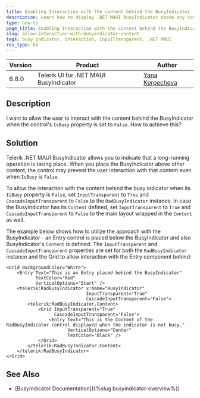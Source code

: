 ```yaml
---
title: Enabling Interaction with the content behind the BusyIndicator
description: Learn how to display .NET MAUI BusyIndicator above any content to mark long-running operations and allow interacting with the content behind when not busy.
type: how-to
page_title: Enabling Interaction with the content behind the BusyIndicator
slug: allow-interaction-with-busyindicator-content
tags: busy indicator, interaction, InputTransparent, .NET MAUI
res_type: kb
---
```


| Version | Product | Author | 
| --- | --- | ---- | 
| 6.8.0 | Telerik UI for .NET MAUI BusyIndicator | [Yana Kerpecheva](https://www.telerik.com/blogs/author/yana-kerpecheva) | 

## Description

I want to allow the user to interact with the content behind the BusyIndicator when the control's `IsBusy` property is set to `False`. How to achieve this?

## Solution

Telerik .NET MAUI BusyIndicator allows you to indicate that a long-running operation is taking place. When you place the BusyIndicator above other content, the control may prevent the user interaction with that content even when `IsBusy` is `False`.

To allow the interaction with the content behind the busy indicator when its `IsBusy` property is `False`, set `InputTransparent` to `True` and `CascadeInputTransparent` to `False` to the `RadBusyIndicator` instance. In case the BusyIndicator has its `Content` defined, set `InputTransparent` to `True` and `CascadeInputTransparent` to `False` to the main layout wrapped in the `Content` as well.

The example below shows how to utilize the approach with the BusyIndicator - an Entry control is placed below the BusyIndicator and also BusyIndicator's `Content` is defined. The `InputTransparent` and `CascadeInputTransparent` properties are set for both the `RadBusyIndicator` instance and the Grid to allow interaction with the Entry component behind:

```XAML
<Grid BackgroundColor="White">
    <Entry Text="This is an Entry placed behind the BusyIndicator"
           TextColor="Red"
           VerticalOptions="Start" />
    <telerik:RadBusyIndicator x:Name="BusyIndicator"
                              InputTransparent="True"
                              CascadeInputTransparent="False">
        <telerik:RadBusyIndicator.Content>
            <Grid InputTransparent="True"
                  CascadeInputTransparent="False">
                <Entry Text="This is the Content of the RadBusyIndicator control displayed when the indicator is not busy." 
                       VerticalOptions="Center"
                       TextColor="Black" />
            </Grid>
        </telerik:RadBusyIndicator.Content>
    </telerik:RadBusyIndicator>
</Grid>
```

## See Also

- [BusyIndicator Documentation]({%slug busyindicator-overview%})
